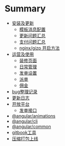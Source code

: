 # Summary

* [安装及更新](README.md)
    * [模板消息配置](account/template-add.md)
    * [更新问题汇总](questions/update.md)
    * [支付问题汇总](questions/money.md)
    * [nginx/gizp 开启方法](linux/nginx-gizp.md)
* [运营及使用]()
    * [装修页面](useing/edit.md)
    * [日常管理](useing/manage.md)
    * [发单设置](useing/post.md)    
    * [派单](useing/paidan.md)
    * [佣金](useing/money.md)
* [bug整理记录](bug-log.md)
* [更新日志](update-log.md)
* [开放平台]()
    * [发单接口](post-task.api.md)
* [@angular/animations](@angular.animations.md)
* [@angular/cli](ng-cli.md)
* [@angular/common](@angular.common.md)
* [gitbook工具](gitbook.md)
* [压缩打包上线](webpack.md)